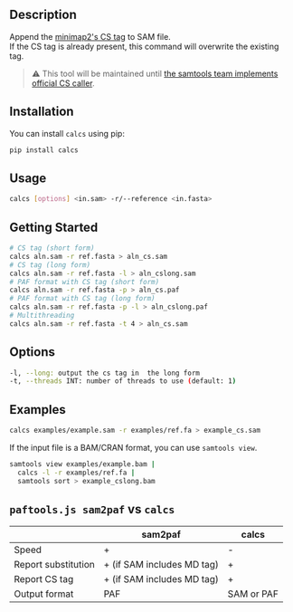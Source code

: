 ## Description

Append the [minimap2's CS tag](https://github.com/lh3/minimap2#cs) to SAM file.  
If the CS tag is already present, this command will overwrite the existing tag.


> :warning: This tool will be maintained until [the samtools team implements official CS caller](https://github.com/samtools/samtools/issues/1264).

## Installation

You can install `calcs` using pip:

```bash
pip install calcs
```

<!-- Alternatively, you can get `calcs` from bioconda:

```
conda install -c bioconda calcs
``` -->

## Usage

```bash
calcs [options] <in.sam> -r/--reference <in.fasta>
```

## Getting Started

```bash
# CS tag (short form)
calcs aln.sam -r ref.fasta > aln_cs.sam
# CS tag (long form)
calcs aln.sam -r ref.fasta -l > aln_cslong.sam
# PAF format with CS tag (short form)
calcs aln.sam -r ref.fasta -p > aln_cs.paf
# PAF format with CS tag (long form)
calcs aln.sam -r ref.fasta -p -l > aln_cslong.paf
# Multithreading
calcs aln.sam -r ref.fasta -t 4 > aln_cs.sam
```


## Options

```bash
-l, --long: output the cs tag in  the long form
-t, --threads INT: number of threads to use (default: 1)
```

## Examples

```bash
calcs examples/example.sam -r examples/ref.fa > example_cs.sam
```

If the input file is a BAM/CRAN format, you can use `samtools view`.

```bash
samtools view examples/example.bam |
  calcs -l -r examples/ref.fa |
  samtools sort > example_cslong.bam
```

## `paftools.js sam2paf` vs `calcs`

|                     | sam2paf                    | calcs      |
| ------------------- | -------------------------- | ---------- |
| Speed               | +                          | -          |
| Report substitution | + (if SAM includes MD tag) | +          |
| Report CS tag       | + (if SAM includes MD tag) | +          |
| Output format       | PAF                        | SAM or PAF |


